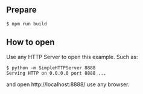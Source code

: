 ## Prepare

```
$ npm run build
```


## How to open


Use any HTTP Server to open this example. Such as:

```
$ python -m SimpleHTTPServer 8888
Serving HTTP on 0.0.0.0 port 8888 ...
```

and open http://localhost:8888/ use any browser.
